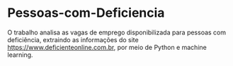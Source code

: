 # Pessoas-com-Deficiencia
O trabalho analisa as vagas de emprego disponibilizada para pessoas com deficiência, extraindo as informações do site https://www.deficienteonline.com.br, por meio de Python e machine learning.
